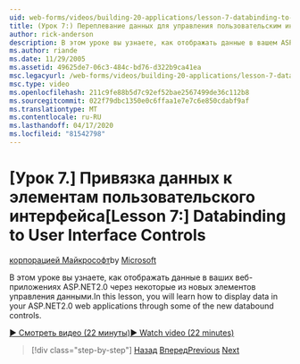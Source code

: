```yaml
---
uid: web-forms/videos/building-20-applications/lesson-7-databinding-to-user-interface-controls
title: (Урок 7:) Переплевание данных для управления пользовательским интерфейсом (ru) Документы Майкрософт
author: rick-anderson
description: В этом уроке вы узнаете, как отображать данные в вашем ASP.NET&#160;2.0 веб-приложений через некоторые из новых элементов управления данными.
ms.author: riande
ms.date: 11/29/2005
ms.assetid: 49625de7-06c3-484c-bd76-d322b9ca41ea
msc.legacyurl: /web-forms/videos/building-20-applications/lesson-7-databinding-to-user-interface-controls
msc.type: video
ms.openlocfilehash: 211c9fe88b5d7c92ef52bae2567499de36c112b8
ms.sourcegitcommit: 022f79dbc1350e0c6ffaa1e7e7c6e850cdabf9af
ms.translationtype: MT
ms.contentlocale: ru-RU
ms.lasthandoff: 04/17/2020
ms.locfileid: "81542798"
---
```

# <a name="lesson-7-databinding-to-user-interface-controls"></a><span data-ttu-id="057a7-103">[Урок 7.] Привязка данных к элементам пользовательского интерфейса</span><span class="sxs-lookup"><span data-stu-id="057a7-103">[Lesson 7:] Databinding to User Interface Controls</span></span>

<span data-ttu-id="057a7-104">[корпорацией Майкрософт](https://github.com/microsoft)</span><span class="sxs-lookup"><span data-stu-id="057a7-104">by [Microsoft](https://github.com/microsoft)</span></span>

<span data-ttu-id="057a7-105">В этом уроке вы узнаете, как отображать данные в ваших веб-приложениях ASP.NET2.0 через некоторые из новых элементов управления данными.</span><span class="sxs-lookup"><span data-stu-id="057a7-105">In this lesson, you will learn how to display data in your ASP.NET2.0 web applications through some of the new databound controls.</span></span>

[<span data-ttu-id="057a7-106">&#9654; Смотреть видео (22 минуты)</span><span class="sxs-lookup"><span data-stu-id="057a7-106">&#9654; Watch video (22 minutes)</span></span>](https://channel9.msdn.com/Blogs/ASP-NET-Site-Videos/lesson-7-databinding-to-user-interface-controls)

> [!div class="step-by-step"]
> <span data-ttu-id="057a7-107">[Назад](lesson-6-working-with-stylesheets-and-master-pages.md)
> [Вперед](lesson-8-working-with-the-gridview-and-formview.md)</span><span class="sxs-lookup"><span data-stu-id="057a7-107">[Previous](lesson-6-working-with-stylesheets-and-master-pages.md)
[Next](lesson-8-working-with-the-gridview-and-formview.md)</span></span>
